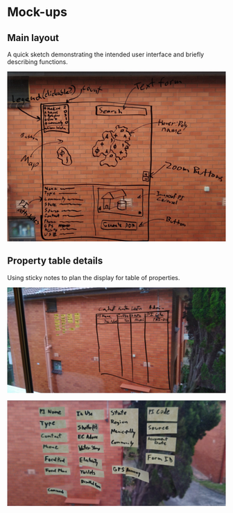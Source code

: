# Mock-ups

## Main layout
A quick sketch demonstrating the intended user interface and briefly describing functions.

![Mock-up](./assets/images/Mock-up.jpg)


## Property table details

Using sticky notes to plan the display for table of properties.

![Table Mock-up](./assets/images/Mock-up%20PI%20Table%2020221126_195503.jpg)

![Properties planning](./assets/images/Mock-up%20PI%20table%2020221126_193954.jpg)